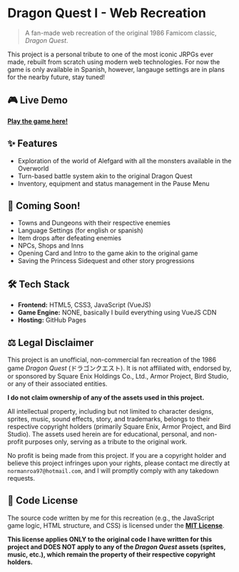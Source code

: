 # Dragon Quest I - Web Recreation

> A fan-made web recreation of the original 1986 Famicom classic, *Dragon Quest*.

This project is a personal tribute to one of the most iconic JRPGs ever made, rebuilt from scratch using modern web technologies.
For now the game is only available in Spanish, however, langauge settings are in plans for the nearby future, stay tuned!

## 🎮 Live Demo

**[Play the game here!](https://nrrc97.github.io/vue-monster-slayer-game/)**

## ✨ Features

* Exploration of the world of Alefgard with all the monsters available in the Overworld
* Turn-based battle system akin to the original Dragon Quest
* Inventory, equipment and status management in the Pause Menu

## 🧰 Coming Soon!

* Towns and Dungeons with their respective enemies
* Language Settings (for english or spanish)
* Item drops after defeating enemies
* NPCs, Shops and Inns
* Opening Card and Intro to the game akin to the original game
* Saving the Princess Sidequest and other story progressions

## 🛠️ Tech Stack

* **Frontend:** HTML5, CSS3, JavaScript (VueJS)
* **Game Engine:** NONE, basically I build everything using VueJS CDN
* **Hosting:** GitHub Pages

## ⚖️ Legal Disclaimer

This project is an unofficial, non-commercial fan recreation of the 1986 game *Dragon Quest* (ドラゴンクエスト). It is not affiliated with, endorsed by, or sponsored by Square Enix Holdings Co., Ltd., Armor Project, Bird Studio, or any of their associated entities.

**I do not claim ownership of any of the assets used in this project.**

All intellectual property, including but not limited to character designs, sprites, music, sound effects, story, and trademarks, belongs to their respective copyright holders (primarily Square Enix, Armor Project, and Bird Studio). The assets used herein are for educational, personal, and non-profit purposes only, serving as a tribute to the original work.

No profit is being made from this project. If you are a copyright holder and believe this project infringes upon your rights, please contact me directly at `normanroa97@hotmail.com`, and I will promptly comply with any takedown requests.

## 📜 Code License

The source code written by me for this recreation (e.g., the JavaScript game logic, HTML structure, and CSS) is licensed under the **[MIT License](LICENSE)**.

**This license applies ONLY to the original code I have written for this project and DOES NOT apply to any of the *Dragon Quest* assets (sprites, music, etc.), which remain the property of their respective copyright holders.**
